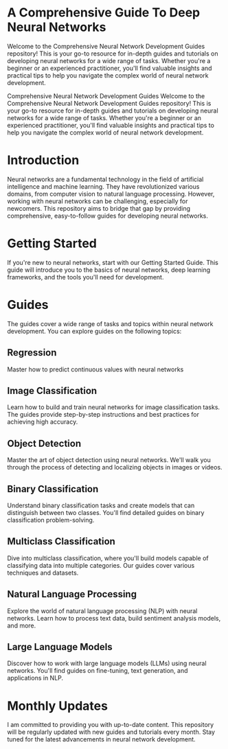 # A Comprehensive Guide To Deep Neural Networks

Welcome to the Comprehensive Neural Network Development Guides repository! This is your go-to resource for in-depth guides and tutorials on developing neural networks for a wide range of tasks. Whether you're a beginner or an experienced practitioner, you'll find valuable insights and practical tips to help you navigate the complex world of neural network development.

Comprehensive Neural Network Development Guides
Welcome to the Comprehensive Neural Network Development Guides repository! This is your go-to resource for in-depth guides and tutorials on developing neural networks for a wide range of tasks. Whether you're a beginner or an experienced practitioner, you'll find valuable insights and practical tips to help you navigate the complex world of neural network development.


# Introduction
Neural networks are a fundamental technology in the field of artificial intelligence and machine learning. They have revolutionized various domains, from computer vision to natural language processing. However, working with neural networks can be challenging, especially for newcomers. This repository aims to bridge that gap by providing comprehensive, easy-to-follow guides for developing neural networks.

# Getting Started
If you're new to neural networks, start with our Getting Started Guide. This guide will introduce you to the basics of neural networks, deep learning frameworks, and the tools you'll need for development.

# Guides
The guides cover a wide range of tasks and topics within neural network development. You can explore guides on the following topics:

## Regression 
Master how to predict continuous values with neural networks

## Image Classification
Learn how to build and train neural networks for image classification tasks. The guides provide step-by-step instructions and best practices for achieving high accuracy.

## Object Detection
Master the art of object detection using neural networks. We'll walk you through the process of detecting and localizing objects in images or videos.

## Binary Classification
Understand binary classification tasks and create models that can distinguish between two classes. You'll find detailed guides on binary classification problem-solving.

## Multiclass Classification
Dive into multiclass classification, where you'll build models capable of classifying data into multiple categories. Our guides cover various techniques and datasets.

## Natural Language Processing
Explore the world of natural language processing (NLP) with neural networks. Learn how to process text data, build sentiment analysis models, and more.

## Large Language Models
Discover how to work with large language models (LLMs) using neural networks. You'll find guides on fine-tuning, text generation, and applications in NLP.

# Monthly Updates
I am committed to providing you with up-to-date content. This repository will be regularly updated with new guides and tutorials every month. Stay tuned for the latest advancements in neural network development.
